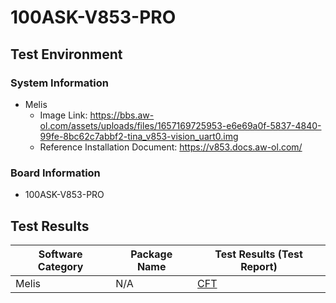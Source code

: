 # 100ASK-V853-PRO

## Test Environment

### System Information

- Melis
    - Image Link: https://bbs.aw-ol.com/assets/uploads/files/1657169725953-e6e69a0f-5837-4840-99fe-8bc62c7abbf2-tina_v853-vision_uart0.img
    - Reference Installation Document: https://v853.docs.aw-ol.com/

### Board Information

- 100ASK-V853-PRO

## Test Results

| Software Category | Package Name | Test Results (Test Report) |
|--------------|-------------|------------------|
| Melis        | N/A         | [CFT][Melis]    |

[Melis]: ./Melis/README.md
